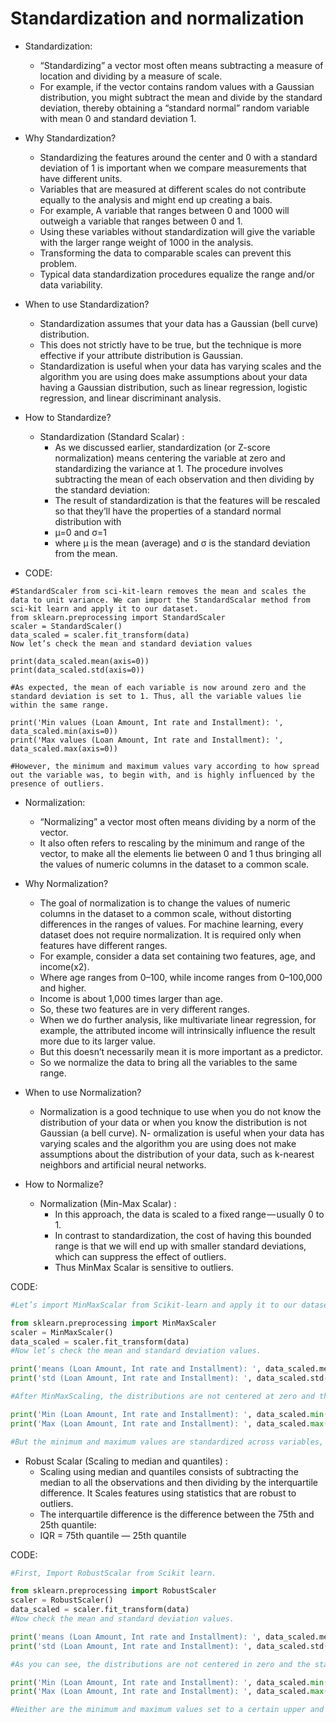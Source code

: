# Standardization and normalization

* Standardization:
	- “Standardizing” a vector most often means subtracting a measure of location and dividing by a measure of scale. 
	- For example, if the vector contains random values with a Gaussian distribution, you might subtract the mean and divide by the standard deviation, thereby obtaining a “standard normal” random variable with mean 0 and standard deviation 1.

* Why Standardization?
	- Standardizing the features around the center and 0 with a standard deviation of 1 is important when we compare measurements that have different units.
	- Variables that are measured at different scales do not contribute equally to the analysis and might end up creating a bais.
	- For example, A variable that ranges between 0 and 1000 will outweigh a variable that ranges between 0 and 1. 
	- Using these variables without standardization will give the variable with the larger range weight of 1000 in the analysis. 
	- Transforming the data to comparable scales can prevent this problem. 
	- Typical data standardization procedures equalize the range and/or data variability.
	
* When to use Standardization?
	- Standardization assumes that your data has a Gaussian (bell curve) distribution. 
	- This does not strictly have to be true, but the technique is more effective if your attribute distribution is Gaussian. 
	- Standardization is useful when your data has varying scales and the algorithm you are using does make assumptions about your data having a Gaussian distribution, such as linear regression, logistic regression, and linear discriminant analysis.
	
* How to Standardize?
	- Standardization (Standard Scalar) :
		- As we discussed earlier, standardization (or Z-score normalization) means centering the variable at zero and standardizing the variance at 1. The procedure involves subtracting the mean of each observation and then dividing by the standard deviation:
		- The result of standardization is that the features will be rescaled so that they’ll have the properties of a standard normal distribution with
		- μ=0 and σ=1
		- where μ is the mean (average) and σ is the standard deviation from the mean.

* CODE:

```python3
#StandardScaler from sci-kit-learn removes the mean and scales the data to unit variance. We can import the StandardScalar method from sci-kit learn and apply it to our dataset.
from sklearn.preprocessing import StandardScaler
scaler = StandardScaler() 
data_scaled = scaler.fit_transform(data)
Now let’s check the mean and standard deviation values

print(data_scaled.mean(axis=0))
print(data_scaled.std(axis=0))

#As expected, the mean of each variable is now around zero and the standard deviation is set to 1. Thus, all the variable values lie within the same range.

print('Min values (Loan Amount, Int rate and Installment): ', data_scaled.min(axis=0))
print('Max values (Loan Amount, Int rate and Installment): ', data_scaled.max(axis=0))

#However, the minimum and maximum values vary according to how spread out the variable was, to begin with, and is highly influenced by the presence of outliers.
```

* Normalization:
	- “Normalizing” a vector most often means dividing by a norm of the vector. 
	- It also often refers to rescaling by the minimum and range of the vector, to make all the elements lie between 0 and 1 thus bringing all the values of numeric columns in the dataset to a common scale.

* Why Normalization?
	- The goal of normalization is to change the values of numeric columns in the dataset to a common scale, without distorting differences in the ranges of values. For machine learning, every dataset does not require normalization. It is required only when features have different ranges.
	- For example, consider a data set containing two features, age, and income(x2). 
	- Where age ranges from 0–100, while income ranges from 0–100,000 and higher. 
	- Income is about 1,000 times larger than age. 
	- So, these two features are in very different ranges. 
	- When we do further analysis, like multivariate linear regression, for example, the attributed income will intrinsically influence the result more due to its larger value. 
	- But this doesn’t necessarily mean it is more important as a predictor. 
	- So we normalize the data to bring all the variables to the same range.
	
* When to use Normalization?
	- Normalization is a good technique to use when you do not know the distribution of your data or when you know the distribution is not Gaussian (a bell curve). 
	N- ormalization is useful when your data has varying scales and the algorithm you are using does not make assumptions about the distribution of your data, such as k-nearest neighbors and artificial neural networks.
	
* How to Normalize?
	* Normalization (Min-Max Scalar) :
		- In this approach, the data is scaled to a fixed range — usually 0 to 1.
		- In contrast to standardization, the cost of having this bounded range is that we will end up with smaller standard deviations, which can suppress the effect of outliers. 
		- Thus MinMax Scalar is sensitive to outliers.

CODE:
```python
#Let’s import MinMaxScalar from Scikit-learn and apply it to our dataset.

from sklearn.preprocessing import MinMaxScaler
scaler = MinMaxScaler() 
data_scaled = scaler.fit_transform(data)
#Now let’s check the mean and standard deviation values.

print('means (Loan Amount, Int rate and Installment): ', data_scaled.mean(axis=0))
print('std (Loan Amount, Int rate and Installment): ', data_scaled.std(axis=0))

#After MinMaxScaling, the distributions are not centered at zero and the standard deviation is not 1.

print('Min (Loan Amount, Int rate and Installment): ', data_scaled.min(axis=0))
print('Max (Loan Amount, Int rate and Installment): ', data_scaled.max(axis=0))

#But the minimum and maximum values are standardized across variables, different from what occurs with standardization.
```
	
* Robust Scalar (Scaling to median and quantiles) :
	- Scaling using median and quantiles consists of subtracting the median to all the observations and then dividing by the interquartile difference. It Scales features using statistics that are robust to outliers.
	- The interquartile difference is the difference between the 75th and 25th quantile:
	- IQR = 75th quantile — 25th quantile

CODE:
```python
#First, Import RobustScalar from Scikit learn.

from sklearn.preprocessing import RobustScaler
scaler = RobustScaler() 
data_scaled = scaler.fit_transform(data)
#Now check the mean and standard deviation values.

print('means (Loan Amount, Int rate and Installment): ', data_scaled.mean(axis=0))
print('std (Loan Amount, Int rate and Installment): ', data_scaled.std(axis=0))

#As you can see, the distributions are not centered in zero and the standard deviation is not 1.

print('Min (Loan Amount, Int rate and Installment): ', data_scaled.min(axis=0))
print('Max (Loan Amount, Int rate and Installment): ', data_scaled.max(axis=0))

#Neither are the minimum and maximum values set to a certain upper and lower boundaries like in the MinMaxScaler.
```
